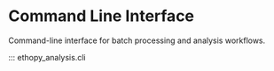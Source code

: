 # Command Line Interface

Command-line interface for batch processing and analysis workflows.

::: ethopy_analysis.cli